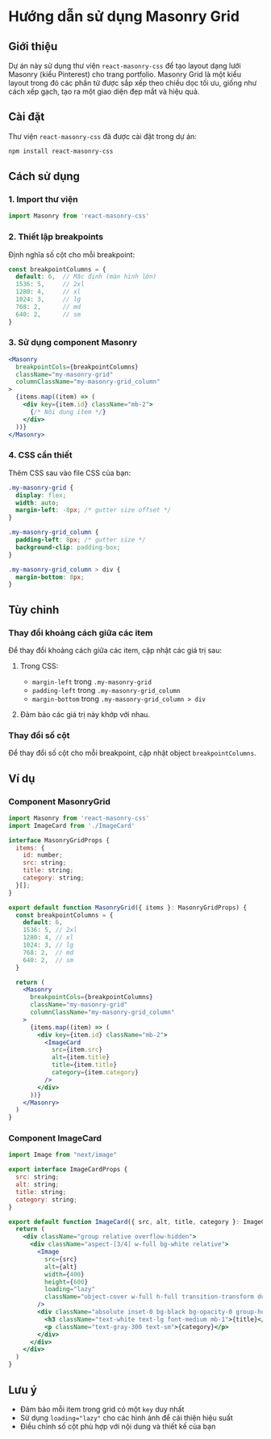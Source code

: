 # Hướng dẫn sử dụng Masonry Grid

## Giới thiệu

Dự án này sử dụng thư viện `react-masonry-css` để tạo layout dạng lưới Masonry (kiểu Pinterest) cho trang portfolio. Masonry Grid là một kiểu layout trong đó các phần tử được sắp xếp theo chiều dọc tối ưu, giống như cách xếp gạch, tạo ra một giao diện đẹp mắt và hiệu quả.

## Cài đặt

Thư viện `react-masonry-css` đã được cài đặt trong dự án:

```bash
npm install react-masonry-css
```

## Cách sử dụng

### 1. Import thư viện

```jsx
import Masonry from 'react-masonry-css'
```

### 2. Thiết lập breakpoints

Định nghĩa số cột cho mỗi breakpoint:

```jsx
const breakpointColumns = {
  default: 6,  // Mặc định (màn hình lớn)
  1536: 5,     // 2xl
  1280: 4,     // xl
  1024: 3,     // lg
  768: 2,      // md
  640: 2,      // sm
}
```

### 3. Sử dụng component Masonry

```jsx
<Masonry
  breakpointCols={breakpointColumns}
  className="my-masonry-grid"
  columnClassName="my-masonry-grid_column"
>
  {items.map((item) => (
    <div key={item.id} className="mb-2">
      {/* Nội dung item */}
    </div>
  ))}
</Masonry>
```

### 4. CSS cần thiết

Thêm CSS sau vào file CSS của bạn:

```css
.my-masonry-grid {
  display: flex;
  width: auto;
  margin-left: -8px; /* gutter size offset */
}

.my-masonry-grid_column {
  padding-left: 8px; /* gutter size */
  background-clip: padding-box;
}

.my-masonry-grid_column > div {
  margin-bottom: 8px;
}
```

## Tùy chỉnh

### Thay đổi khoảng cách giữa các item

Để thay đổi khoảng cách giữa các item, cập nhật các giá trị sau:

1. Trong CSS:
   - `margin-left` trong `.my-masonry-grid`
   - `padding-left` trong `.my-masonry-grid_column`
   - `margin-bottom` trong `.my-masonry-grid_column > div`

2. Đảm bảo các giá trị này khớp với nhau.

### Thay đổi số cột

Để thay đổi số cột cho mỗi breakpoint, cập nhật object `breakpointColumns`.

## Ví dụ

### Component MasonryGrid

```jsx
import Masonry from 'react-masonry-css'
import ImageCard from './ImageCard'

interface MasonryGridProps {
  items: {
    id: number;
    src: string;
    title: string;
    category: string;
  }[];
}

export default function MasonryGrid({ items }: MasonryGridProps) {
  const breakpointColumns = {
    default: 6,
    1536: 5, // 2xl
    1280: 4, // xl
    1024: 3, // lg
    768: 2,  // md
    640: 2,  // sm
  }

  return (
    <Masonry
      breakpointCols={breakpointColumns}
      className="my-masonry-grid"
      columnClassName="my-masonry-grid_column"
    >
      {items.map((item) => (
        <div key={item.id} className="mb-2">
          <ImageCard
            src={item.src}
            alt={item.title}
            title={item.title}
            category={item.category}
          />
        </div>
      ))}
    </Masonry>
  )
}
```

### Component ImageCard

```jsx
import Image from "next/image"

export interface ImageCardProps {
  src: string;
  alt: string;
  title: string;
  category: string;
}

export default function ImageCard({ src, alt, title, category }: ImageCardProps) {
  return (
    <div className="group relative overflow-hidden">
      <div className="aspect-[3/4] w-full bg-white relative">
        <Image
          src={src}
          alt={alt}
          width={400}
          height={600}
          loading="lazy"
          className="object-cover w-full h-full transition-transform duration-300 group-hover:scale-105"
        />
        <div className="absolute inset-0 bg-black bg-opacity-0 group-hover:bg-opacity-60 transition-all duration-300 flex flex-col justify-end p-4 opacity-0 group-hover:opacity-100">
          <h3 className="text-white text-lg font-medium mb-1">{title}</h3>
          <p className="text-gray-300 text-sm">{category}</p>
        </div>
      </div>
    </div>
  )
}
```

## Lưu ý

- Đảm bảo mỗi item trong grid có một `key` duy nhất
- Sử dụng `loading="lazy"` cho các hình ảnh để cải thiện hiệu suất
- Điều chỉnh số cột phù hợp với nội dung và thiết kế của bạn

